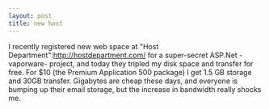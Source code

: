 ```yaml
--- 
layout: post
title: new host
---
```

I recently registered new web space at "Host Department":http://hostdepartment.com/ for a super-secret ASP.Net -vaporware- project, and today they tripled my disk space and transfer for free.  For $10 (the Premium Application 500 package) I get 1.5 GB storage and 30GB transfer.  Gigabytes are cheap these days, and everyone is bumping up their email storage, but the increase in bandwidth really shocks me.
